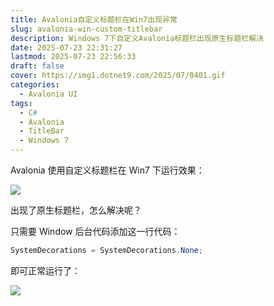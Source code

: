 ```yaml
---
title: Avalonia自定义标题栏在Win7出现异常
slug: avalonia-win-custom-titlebar
description: Windows 7下自定义Avalonia标题栏出现原生标题栏解决
date: 2025-07-23 22:31:27
lastmod: 2025-07-23 22:56:33
draft: false
cover: https://img1.dotnet9.com/2025/07/0401.gif
categories:
  - Avalonia UI
tags:
  - C#
  - Avalonia
  - TitleBar
  - Windows 7
---
```


Avalonia 使用自定义标题栏在 Win7 下运行效果：

![](https://img1.dotnet9.com/2025/07/0401.gif)

出现了原生标题栏，怎么解决呢？

只需要 Window 后台代码添加这一行代码：

```csharp
SystemDecorations = SystemDecorations.None;
```

即可正常运行了：

![](https://img1.dotnet9.com/2025/07/0402.gif)
